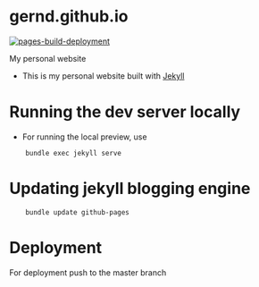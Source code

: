 # gernd.github.io
[![pages-build-deployment](https://github.com/gernd/gernd.github.io/actions/workflows/pages/pages-build-deployment/badge.svg)](https://github.com/gernd/gernd.github.io/actions/workflows/pages/pages-build-deployment)

My personal website 
* This is my personal website built with [Jekyll](https://www.jekyllrb.com)


# Running the dev server locally
* For running the local preview, use 

```
    bundle exec jekyll serve
```

# Updating jekyll blogging engine

```
    bundle update github-pages
```

# Deployment
For deployment push to the master branch
